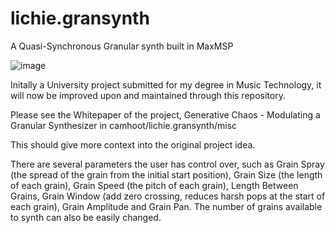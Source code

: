 # lichie.gransynth
A Quasi-Synchronous Granular synth built in MaxMSP

![image](https://user-images.githubusercontent.com/77128423/124221780-4e940480-daf8-11eb-9300-712bcda76778.png)

Initally a University project submitted for my degree in Music Technology, it will now be improved upon and maintained through this repository.


Please see the Whitepaper of the project, Generative Chaos - Modulating a Granular Synthesizer in camhoot/lichie.gransynth/misc

This should give more context into the original project idea.


There are several parameters the user has control over, such as Grain Spray (the spread of the grain from the initial start position), Grain Size (the length of each grain), Grain Speed (the pitch of each grain), Length Between Grains, Grain Window (add zero crossing, reduces harsh pops at the start of each grain), Grain Amplitude and Grain Pan. The number of grains available to synth can also be easily changed.
